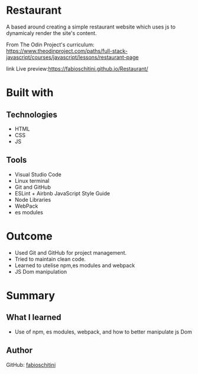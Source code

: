 # Restaurant


A based around creating a simple restaurant website which uses js to dynamicaly render the site's content.

From The Odin Project's curriculum:
https://www.theodinproject.com/paths/full-stack-javascript/courses/javascript/lessons/restaurant-page

link Live preview:https://fabioschitini.github.io/Restaurant/


# Built with

## Technologies

* HTML
* CSS
* JS


## Tools

* Visual Studio Code
* Linux terminal
* Git and GitHub
* ESLint + Airbnb JavaScript Style Guide
* Node Libraries
* WebPack
* es modules

# Outcome
* Used Git and GitHub for project management.
* Tried to maintain clean code.
* Learned to utelise npm,es modules and webpack
* JS Dom manipulation

# Summary

## What I learned

* Use of  npm, es modules, webpack, and how to better manipulate js Dom


## Author

GitHub: [fabioschitini](https://github.com/fabioschitini)
